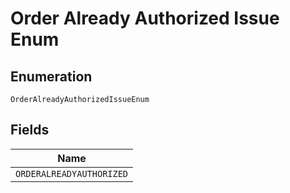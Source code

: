 
# Order Already Authorized Issue Enum

## Enumeration

`OrderAlreadyAuthorizedIssueEnum`

## Fields

| Name |
|  --- |
| `ORDERALREADYAUTHORIZED` |

